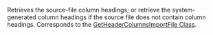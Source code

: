 Retrieves the source-file column headings; or retrieve the system-generated column headings if the source file does not contain column headings. 
Corresponds to the [GetHeaderColumnsImportFile Class](https://msdn.microsoft.com/library/microsoft.crm.sdk.messages.getheadercolumnsimportfilerequest.aspx).
